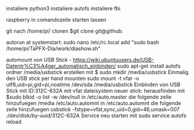 instaliere python3
instaliere autofs
instaliere fbi

raspberry in comandozeile starten lassen

git nach /home/pi/ clonen
$git clone git@github:

autorun at systemstart:
    sudo nano /etc/rc.local
    add "sudo bash /home/pi/TaPFX-Dia/work/diashow.sh"

automount von USB Stick - https://wiki.ubuntuusers.de/USB-Datentr%C3%A4ger_automatisch_einbinden/
    sudo apt-get install autofs
    ordner /media/usbstick erstellen mit
    $ sudo mkdir /media/usbstick
    Einmalig den USB stick per hand mounten
    sudo mount -t vfat -o utf8,uid=pi,gid=pi,noatime /dev/sda /media/usbstick
    Einbinden von USB Stick mit ID:312C-632A mit vfat dateisystem
    neuer stick: herausfinden mit $sudo blkid -o list -w /dev/null 
    in /etc/auto.master die folgende zeile hinzufuegen
    /media /etc/auto.automnt
    in  /etc/auto.automnt die folgende zeile hinzufuegen
    usbstick -fstype=vfat,sync,uid=0,gid=46,umask=007 :/dev/disk/by-uuid/312C-632A
    Service neu starten mit sudo service autofs reload
